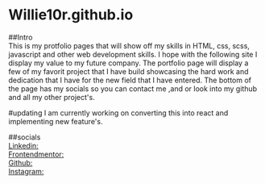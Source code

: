 # Willie10r.github.io

##Intro<br/>
This is my protfolio pages that will show off my skills in HTML, css, scss, javascript and other web development skills.
I hope with the following site I display my value to my future company.
The portfolio page will display a few of my favorit project that I have build showcasing the hard work and dedication that I have for the new field that I have entered. The bottom of the page has my socials so you can contact me ,and or look into my github and all my other project's.

#updating 
I am currently working on converting this into react and implementing new feature's.

##socials<br/>
[Linkedin:](//www.linkedin.com/in/willie-morris-0b2571229/)<br/>
[Frontendmentor:](https://www.frontendmentor.io/profile/Willie10r)<br/>
[Github:](https://github.com/willie10r)<br/>
[Instagram:](https://www.instagram.com/zx10rwillie/)
